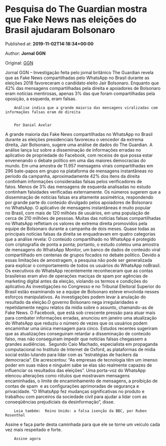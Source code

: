 
# Pesquisa do The Guardian mostra que Fake News nas eleições do Brasil ajudaram Bolsonaro

Published at: **2019-11-02T14:18:34+00:00**

Author: **Jornal GGN**

Original: [GGN](https://jornalggn.com.br/midia/pesquisa-do-the-guardian-mostra-que-fake-news-nas-eleicoes-do-brasil-ajudaram-bolsonaro/)

Jornal GGN – Investigação feita pelo jornal britânico The Guardian revela que as Fake News compartilhadas pelo WhatsApp no Brasil durante as eleições 2018 favoreceram o candidato eleito Jair Bolsonaro. Enquanto que 42% das mensagens compartilhadas pela direita e apoiadores de Bolsonaro eram notícias mentirosas, apenas 3% das que foram compartilhadas pela oposição, a esquerda, eram falsas.

        Análise indica que a grande maioria das mensagens viralizadas com informações falsas eram de direita
      

        Por Daniel Avelar
      
A grande maioria das Fake News compartilhadas no WhatsApp no ​​Brasil durante as eleições presidenciais favoreceu o vencedor da extrema direita, Jair Bolsonaro, sugere uma análise de dados do The Guardian.
A análise lança luz sobre a disseminação de informações erradas no aplicativo de propriedade do Facebook, com receios de que possa estar envenenando o debate político em uma das maiores democracias do mundo.
Em uma amostra de 11.957 mensagens virais compartilhadas em 296 bate-papos em grupo na plataforma de mensagens instantâneas no período da campanha, aproximadamente 42% dos itens da direita continham informações consideradas falsas pelos verificadores de fatos. Menos de 3% das mensagens de esquerda analisadas no estudo continham falsidades verificadas externamente.
Os números sugerem que a disseminação de notícias falsas era altamente assimétrica, respondendo por grande parte do conteúdo divulgado pelos apoiadores de Bolsonaro no WhatsApp. O aplicativo de mensagens instantâneas é muito popular no Brasil, com mais de 120 milhões de usuários, em uma população de cerca de 210 milhões de pessoas.
Muitas das notícias falsas compartilhadas no WhatsApp refletiam os valores de extrema direita promovidos pela equipe de Bolsonaro durante a campanha de dois meses. Quase todas as principais notícias falsas da direita se enquadravam em quatro categorias que a análise revela:
O conteúdo compartilhado no WhatsApp é protegido com criptografia de ponta a ponta; portanto, o estudo coletou uma amostra de mensagens do WhatsApp Monitor, um banco de dados de conteúdo viral compartilhado em centenas de grupos focados no debate político. Devido a essas limitações de amostragem, a pesquisa não pode ser generalizada para explicar o comportamento de todos os usuários do WhatsApp no ​​Brasil.
Os executivos do WhatsApp recentemente reconheceram que as contas brasileiras eram alvo de operações maciças de spam por agências de marketing digital antes da eleição, violando os termos e condições do aplicativo.As investigações no Congresso e no Tribunal Eleitoral Superior do Brasil estão examinando se a equipe de Bolsonaro esteve envolvida nesses esforços manipulativos. As investigações podem levar à anulação do resultado da eleição.O governo Bolsonaro nega irregularidades e repetidamente negou relatos da mídia sobre o assunto, chamando-as de Fake News.
O Facebook, que está sob crescente pressão para atuar mais para combater informações erradas, anunciou em janeiro uma atualização do WhatsApp que reduziu o número de vezes que os usuários podem encaminhar uma única mensagem para cinco. Estudos recentes sugeriram que as atualizações conseguiram retardar a disseminação de conteúdo falso, mas não conseguiram impedir que notícias falsas chegassem a grandes audiências. 
Segundo Caio Machado, especialista em propaganda computacional no Instituto de Internet de Oxford, as plataformas de mídia social estão lutando para lidar com as “estratégias de hackers da democracia”. Ele acrescentou: “As empresas de tecnologia têm um imenso poder em suas mãos e ninguém sabe se elas são realmente capazes de influenciar os resultados das eleições”.
Uma porta-voz do WhatsApp elencou alterações como rótulos que mostravam mensagens encaminhadas, o limite de encaminhamento de mensagens, a proibição de contas de spam  e as configurações aprimoradas de segurança e privacidade. “O WhatsApp fez mudanças significativas no produto e trabalhou com parceiros da sociedade civil para ajudar a lidar com as conseqüências prejudiciais da desinformação”, disse.

        Leia também:  Reino Unido: a falsa isenção da BBC, por Ruben Rosenthal
      
Assine e faça parte desta caminhada para que ele se torne um veículo cada vez mais respeitado e forte.

        Assine agora
      
